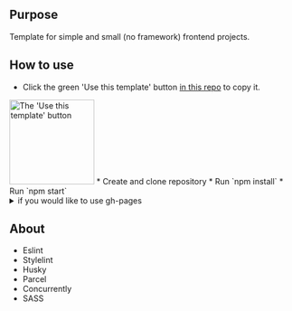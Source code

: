 
## Purpose
Template for simple and small (no framework) frontend projects.

## How to use
* Click the green 'Use this template' button [in this repo](https://github.com/yashnyi/frontend-template) to copy it.
<img src="https://www.rostrum.blog/post/2019-06-11-a-repo-template-for-r-analysis_files/use-this.png" alt="The 'Use this template' button" width="150px">
* Create and clone repository
* Run `npm install`
* Run `npm start`
<details>
    <summary>if you would like to use gh-pages</summary>

    - Make sure you enabled it in repository Pages setting, choosen branch and folder `/docs`
    - Replace `<your_account>` with your Github username and `<repo_name>` (https://<your_account>.github.io/<repo_name>/) to see your project on gh-pages
</details>

## About
* Eslint
* Stylelint
* Husky
* Parcel
* Concurrently
* SASS
